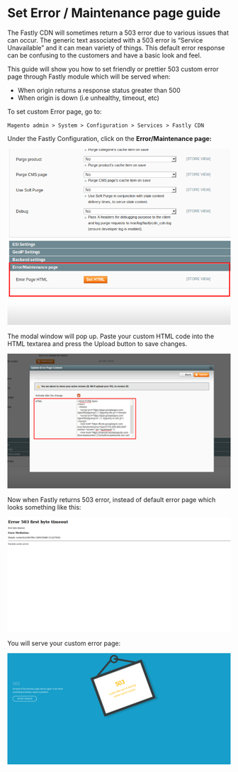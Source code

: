 # Set Error / Maintenance page guide

The Fastly CDN will sometimes return a 503 error due to various issues that can occur. The generic text associated with a 503 error is “Service Unavailable” and it can mean variety of things. This default error response can be confusing to the customers and have a basic look and feel. 

This guide will show you how to set friendly or prettier 503 custom error page through Fastly module which will be served when:
 * When origin returns a response status greater than 500
 * When origin is down (i.e unhealthy, timeout, etc)
 
 To set custom Error page, go to:
 
```
Magento admin > System > Configuration > Services > Fastly CDN
```

Under the Fastly Configuration, click on the **Error/Maintenance page:**

![Error Maintenance page](images/guides/error-maintenance-page/error-maintenance-page.png "Error/Maintenance page")

The modal window will pop up. Paste your custom HTML code into the HTML textarea and press the Upload button to save changes. 

![Set HTML](images/guides/error-maintenance-page/set-html.png "Set HTML")

Now when Fastly returns 503 error, instead of default error page which looks something like this: 

![Default error page](images/guides/error-maintenance-page/default-error-page.png "Default error page")

You will serve your custom error page:

![New error page](images/guides/error-maintenance-page/new-error-page.png "New error page")
